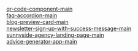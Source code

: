 <a href="https://flplemos.github.io/frontend-mentor/qr-code-component-main/index.html">qr-code-component-main</a> <br>
<a href="https://flplemos.github.io/frontend-mentor/faq-accordion-main/index.html">faq-accordion-main</a><br>
<a href="https://flplemos.github.io/frontend-mentor/blog-preview-card-main/index.html">blog-preview-card-main</a> <br>
<a href="https://flplemos.github.io/frontend-mentor/newsletter-sign-up-with-success-message-main/index.html">newsletter-sign-up-with-success-message-main</a> <br>
<a href="https://flplemos.github.io/frontend-mentor/sunnyside-agency-landing-page-main/index.html">sunnyside-agency-landing-page-main</a> <br>
<a href="https://flplemos.github.io/frontend-mentor/advice-generator-app-main/index.html">advice-generator-app-main</a>
